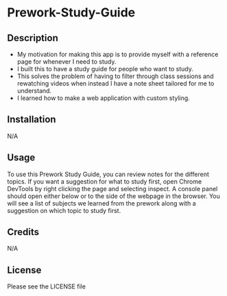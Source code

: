 # Prework-Study-Guide

## Description
- My motivation for making this app is to provide myself with a reference page for whenever I need to study.
- I built this to have a study guide for people who want to study.
- This solves the problem of having to filter through class sessions and rewatching videos when instead I have a note sheet tailored for me to understand.
- I learned how to make a web application with custom styling.

## Installation

N/A

## Usage

To use this Prework Study Guide, you can review notes for the different topics. If you want a suggestion for what to study first, open Chrome DevTools by right clicking the page and selecting inspect. A console panel should open either below or to the side of the webpage in the browser. You will see a list of subjects we learned from the prework along with a suggestion on which topic to study first.

## Credits

N/A

## License

Please see the LICENSE file